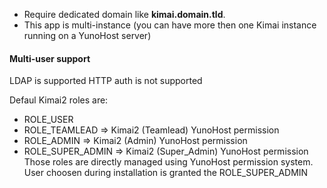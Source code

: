 * Require dedicated domain like **kimai.domain.tld**.
* This app is multi-instance (you can have more then one Kimai instance running on a YunoHost server)

#### Multi-user support

LDAP is supported
HTTP auth is not supported

Defaul Kimai2 roles are:
* ROLE_USER
* ROLE_TEAMLEAD => Kimai2 (Teamlead) YunoHost permission
* ROLE_ADMIN => Kimai2 (Admin) YunoHost permission
* ROLE_SUPER_ADMIN => Kimai2 (Super_Admin) YunoHost permission
Those roles are directly managed using YunoHost permission system. User choosen during installation is granted the ROLE_SUPER_ADMIN
